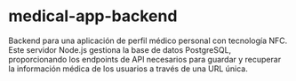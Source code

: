 # medical-app-backend
Backend para una aplicación de perfil médico personal con tecnología NFC. Este servidor Node.js gestiona la base de datos PostgreSQL, proporcionando los endpoints de API necesarios para guardar y recuperar la información médica de los usuarios a través de una URL única.
